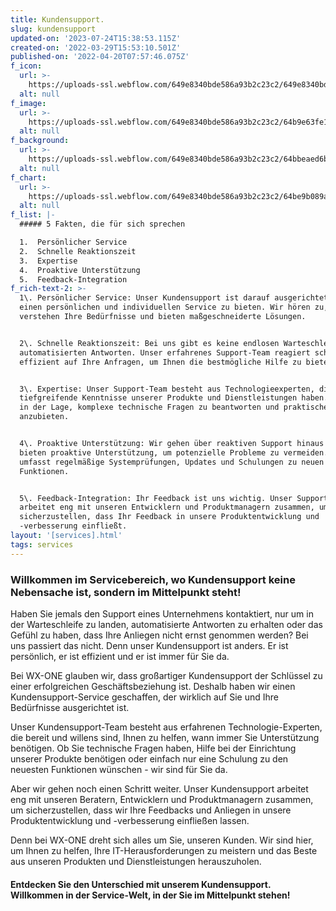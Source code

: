 ```yaml
---
title: Kundensupport.
slug: kundensupport
updated-on: '2023-07-24T15:38:53.115Z'
created-on: '2022-03-29T15:53:10.501Z'
published-on: '2022-04-20T07:57:46.075Z'
f_icon:
  url: >-
    https://uploads-ssl.webflow.com/649e8340bde586a93b2c23c2/649e8340bde586a93b2c24dc_service-logo-01-52x59.png
  alt: null
f_image:
  url: >-
    https://uploads-ssl.webflow.com/649e8340bde586a93b2c23c2/64b9e63fe1ae7e98fcdad09a_9.png
  alt: null
f_background:
  url: >-
    https://uploads-ssl.webflow.com/649e8340bde586a93b2c23c2/64bbeaed6b4ad5fcc239a07b_MS9.png
  alt: null
f_chart:
  url: >-
    https://uploads-ssl.webflow.com/649e8340bde586a93b2c23c2/64be9b089af161eebf61d160_8.png
  alt: null
f_list: |-
  ##### 5 Fakten, die für sich sprechen

  1.  Persönlicher Service
  2.  Schnelle Reaktionszeit
  3.  Expertise
  4.  Proaktive Unterstützung
  5.  Feedback-Integration
f_rich-text-2: >-
  1\. Persönlicher Service: Unser Kundensupport ist darauf ausgerichtet, Ihnen
  einen persönlichen und individuellen Service zu bieten. Wir hören zu,
  verstehen Ihre Bedürfnisse und bieten maßgeschneiderte Lösungen.


  2\. Schnelle Reaktionszeit: Bei uns gibt es keine endlosen Warteschleifen oder
  automatisierten Antworten. Unser erfahrenes Support-Team reagiert schnell und
  effizient auf Ihre Anfragen, um Ihnen die bestmögliche Hilfe zu bieten.


  3\. Expertise: Unser Support-Team besteht aus Technologieexperten, die
  tiefgreifende Kenntnisse unserer Produkte und Dienstleistungen haben. Sie sind
  in der Lage, komplexe technische Fragen zu beantworten und praktische Lösungen
  anzubieten.


  4\. Proaktive Unterstützung: Wir gehen über reaktiven Support hinaus und
  bieten proaktive Unterstützung, um potenzielle Probleme zu vermeiden. Dies
  umfasst regelmäßige Systemprüfungen, Updates und Schulungen zu neuen
  Funktionen.


  5\. Feedback-Integration: Ihr Feedback ist uns wichtig. Unser Support-Team
  arbeitet eng mit unseren Entwicklern und Produktmanagern zusammen, um
  sicherzustellen, dass Ihr Feedback in unsere Produktentwicklung und
  -verbesserung einfließt.
layout: '[services].html'
tags: services
---
```


### **Willkommen im Servicebereich, wo Kundensupport keine Nebensache ist, sondern im Mittelpunkt steht!**

Haben Sie jemals den Support eines Unternehmens kontaktiert, nur um in der Warteschleife zu landen, automatisierte Antworten zu erhalten oder das Gefühl zu haben, dass Ihre Anliegen nicht ernst genommen werden? Bei uns passiert das nicht. Denn unser Kundensupport ist anders. Er ist persönlich, er ist effizient und er ist immer für Sie da.

Bei WX-ONE glauben wir, dass großartiger Kundensupport der Schlüssel zu einer erfolgreichen Geschäftsbeziehung ist. Deshalb haben wir einen Kundensupport-Service geschaffen, der wirklich auf Sie und Ihre Bedürfnisse ausgerichtet ist.

Unser Kundensupport-Team besteht aus erfahrenen Technologie-Experten, die bereit und willens sind, Ihnen zu helfen, wann immer Sie Unterstützung benötigen. Ob Sie technische Fragen haben, Hilfe bei der Einrichtung unserer Produkte benötigen oder einfach nur eine Schulung zu den neuesten Funktionen wünschen - wir sind für Sie da.

Aber wir gehen noch einen Schritt weiter. Unser Kundensupport arbeitet eng mit unseren Beratern, Entwicklern und Produktmanagern zusammen, um sicherzustellen, dass wir Ihre Feedbacks und Anliegen in unsere Produktentwicklung und -verbesserung einfließen lassen.

Denn bei WX-ONE dreht sich alles um Sie, unseren Kunden. Wir sind hier, um Ihnen zu helfen, Ihre IT-Herausforderungen zu meistern und das Beste aus unseren Produkten und Dienstleistungen herauszuholen.

#### **Entdecken Sie den Unterschied mit unserem Kundensupport. Willkommen in der Service-Welt, in der Sie im Mittelpunkt stehen!**‍
